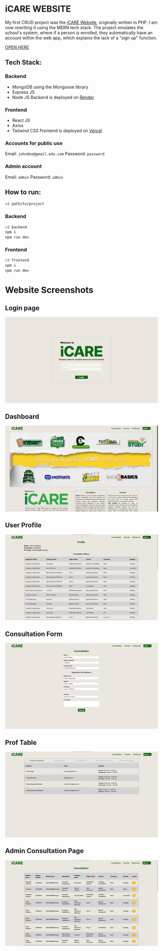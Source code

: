 # iCARE WEBSITE 

My first CRUD project was the [iCARE Website](https://github.com/julsCadenas/iCARE-Website), originally written in PHP. I am now rewriting it using the MERN tech stack.
The project emulates the school's system, where if a person is enrolled, they automatically have an account within the web app, which explains the lack of a "sign up" function.

[OPEN HERE](https://icare-unofficial.vercel.app/)

## Tech Stack:
### Backend
- MongoDB using the Mongoose library
- Express JS
- Node JS
Backend is deployed on [Render](https://render.com/)

### Frontend
- React JS
- Axios
- Tailwind CSS
Frontend is deployed on [Vercel](https://vercel.com/)

### Accounts for public use

Email: ```johndoe@gmail.edu.com```
 Password: ```password```

### Admin account

Email: ```admin```
 Password: ```admin```

## How to run:
```bash
cd path/to/project
```
### Backend
```bash
cd backend
npm i
npm run dev 
```
### Frontend
```bash
cd frontend
npm i
npm run dev 
```

# Website Screenshots

## Login page
![loginpage](./photos/loginpage.png)

## Dashboard
![dashboard](./photos/dashboard.png)

## User Profile
![profile](./photos/profile.png)

## Consultation Form
![consultationform](./photos/consultationform.png)

## Prof Table
![proftable](./photos/proftable.png)

## Admin Consultation Page
![adminconsultation](./photos/adminconsultation.png)
